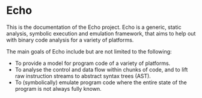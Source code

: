 # Echo

This is the documentation of the Echo project. Echo is a generic, static analysis, symbolic execution and emulation framework, that aims to help out with binary code analysis for a variety of platforms.

The main goals of Echo include but are not limited to the following:

- To provide a model for program code of a variety of platforms.
- To analyse the control and data flow within chunks of code, and to lift raw instruction streams to abstract syntax trees (AST).
- To (symbolically) emulate program code where the entire state of the program is not always fully known.
